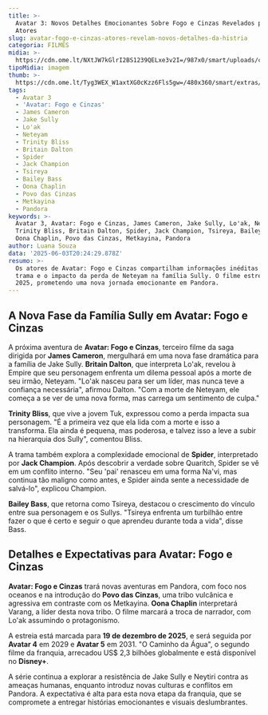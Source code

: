 ```yaml
---
title: >-
  Avatar 3: Novos Detalhes Emocionantes Sobre Fogo e Cinzas Revelados pelos
  Atores
slug: avatar-fogo-e-cinzas-atores-revelam-novos-detalhes-da-histria
categoria: FILMES
midia: >-
  https://cdn.ome.lt/NXtJW7kGlrI2BS1239QELxe3v2I=/987x0/smart/uploads/conteudo/fotos/avatar-2.png
tipoMidia: imagem
thumb: >-
  https://cdn.ome.lt/Tyg3WEX_W1axtXG0cKzz6Fls5gw=/480x360/smart/extras/conteudos/avatar-3.webp
tags:
  - Avatar 3
  - 'Avatar: Fogo e Cinzas'
  - James Cameron
  - Jake Sully
  - Lo'ak
  - Neteyam
  - Trinity Bliss
  - Britain Dalton
  - Spider
  - Jack Champion
  - Tsireya
  - Bailey Bass
  - Oona Chaplin
  - Povo das Cinzas
  - Metkayina
  - Pandora
keywords: >-
  Avatar 3, Avatar: Fogo e Cinzas, James Cameron, Jake Sully, Lo'ak, Neteyam,
  Trinity Bliss, Britain Dalton, Spider, Jack Champion, Tsireya, Bailey Bass,
  Oona Chaplin, Povo das Cinzas, Metkayina, Pandora
author: Luana Souza
data: '2025-06-03T20:24:29.878Z'
resumo: >-
  Os atores de Avatar: Fogo e Cinzas compartilham informações inéditas sobre a
  trama e o impacto da perda de Neteyam na família Sully. O filme estreia em
  2025, prometendo uma nova jornada emocionante em Pandora.
---
```


## A Nova Fase da Família Sully em Avatar: Fogo e Cinzas

A próxima aventura de **Avatar: Fogo e Cinzas**, terceiro filme da saga dirigida por **James Cameron**, mergulhará em uma nova fase dramática para a família de Jake Sully. **Britain Dalton**, que interpreta Lo'ak, revelou à Empire que seu personagem enfrenta um dilema pessoal após a morte de seu irmão, Neteyam. "Lo'ak nasceu para ser um líder, mas nunca teve a confiança necessária", afirmou Dalton. "Com a morte de Neteyam, ele começa a se ver de uma nova forma, mas carrega um sentimento de culpa."

**Trinity Bliss**, que vive a jovem Tuk, expressou como a perda impacta sua personagem. "É a primeira vez que ela lida com a morte e isso a transforma. Ela ainda é pequena, mas poderosa, e talvez isso a leve a subir na hierarquia dos Sully", comentou Bliss.

A trama também explora a complexidade emocional de **Spider**, interpretado por **Jack Champion**. Após descobrir a verdade sobre Quaritch, Spider se vê em um conflito interno. "Seu 'pai' renasceu em uma forma Na'vi, mas continua tão maligno como antes, e Spider ainda sente a necessidade de salvá-lo", explicou Champion.

**Bailey Bass**, que retorna como Tsireya, destacou o crescimento do vínculo entre sua personagem e os Sullys. "Tsireya enfrenta um turbilhão entre fazer o que é certo e seguir o que aprendeu durante toda a vida", disse Bass.

## Detalhes e Expectativas para Avatar: Fogo e Cinzas

**Avatar: Fogo e Cinzas** trará novas aventuras em Pandora, com foco nos oceanos e na introdução do **Povo das Cinzas**, uma tribo vulcânica e agressiva em contraste com os Metkayina. **Oona Chaplin** interpretará Varang, a líder desta nova tribo. O filme marcará a troca de narrador, com Lo'ak assumindo o protagonismo.

A estreia está marcada para **19 de dezembro de 2025**, e será seguida por **Avatar 4** em 2029 e **Avatar 5** em 2031. "O Caminho da Água", o segundo filme da franquia, arrecadou US$ 2,3 bilhões globalmente e está disponível no **Disney+**.

A série continua a explorar a resistência de Jake Sully e Neytiri contra as ameaças humanas, enquanto introduz novas culturas e conflitos em Pandora. A expectativa é alta para esta nova etapa da franquia, que se compromete a entregar histórias emocionantes e visuais deslumbrantes.
